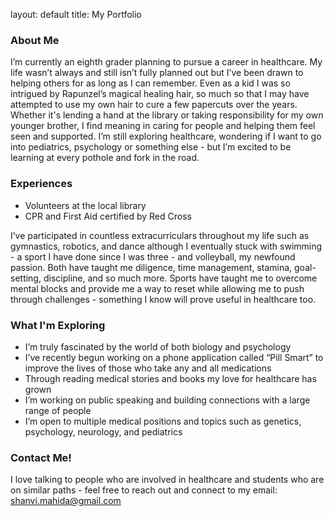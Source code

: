layout: default
title: My Portfolio

### About Me
I’m currently an eighth grader planning to pursue a career in healthcare. My life wasn’t always and still isn’t fully planned out but I’ve been drawn to helping others for as long as I can remember. Even as a kid I was so intrigued by Rapunzel’s magical healing hair, so much so that I may have attempted to use my own hair to cure a few papercuts over the years. Whether it's lending a hand at the library or taking responsibility for my own younger brother, I find meaning in caring for people and helping them feel seen and supported. I’m still exploring healthcare, wondering if I want to go into pediatrics, psychology or something else - but I’m excited to be learning at every pothole and fork in the road. 

### Experiences
- Volunteers at the local library
- CPR and First Aid certified by Red Cross

I’ve participated in countless extracurriculars throughout my life such as gymnastics, robotics, and dance although I eventually stuck with swimming - a sport I have done since I was three - and volleyball, my newfound passion. Both have taught me diligence, time management, stamina, goal-setting, discipline, and so much more. Sports have taught me to overcome mental blocks and provide me a way to reset while allowing me to push through challenges - something I know will prove useful in healthcare too. 

### What I'm Exploring
- I’m truly fascinated by the world of both biology and psychology
- I’ve recently begun working on a phone application called “Pill Smart” to improve the lives of those who take any and all medications
- Through reading medical stories and books my love for healthcare has grown
- I’m working on public speaking and building connections with a large range of people
- I’m open to multiple medical positions and topics such as genetics, psychology, neurology, and pediatrics

### Contact Me!
I love talking to people who are involved in healthcare and students who are on similar paths - feel free to reach out and connect to my email: shanvi.mahida@gmail.com




